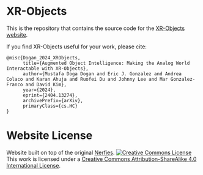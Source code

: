 # XR-Objects

This is the repository that contains the source code for the [XR-Objects website](https://xr-objects.github.io).

If you find XR-Objects useful for your work, please cite:
```
@misc{Dogan_2024_XRObjects,
      title={Augmented Object Intelligence: Making the Analog World Interactable with XR-Objects}, 
      author={Mustafa Doga Dogan and Eric J. Gonzalez and Andrea Colaco and Karan Ahuja and Ruofei Du and Johnny Lee and Mar Gonzalez-Franco and David Kim},
      year={2024},
      eprint={2404.13274},
      archivePrefix={arXiv},
      primaryClass={cs.HC}
}
```

# Website License
Website built on top of the original [Nerfies](https://nerfies.github.io).
<a rel="license" href="http://creativecommons.org/licenses/by-sa/4.0/"><img alt="Creative Commons License" style="border-width:0" src="https://i.creativecommons.org/l/by-sa/4.0/88x31.png" /></a><br />This work is licensed under a <a rel="license" href="http://creativecommons.org/licenses/by-sa/4.0/">Creative Commons Attribution-ShareAlike 4.0 International License</a>.
